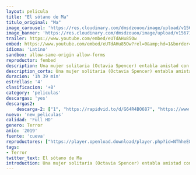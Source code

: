 ```yaml
---
layout: pelicula
title: "El sótano de Ma"
titulo_original: "Ma"
image_carousel: 'https://res.cloudinary.com/dmsdzouoo/image/upload/v1567139171/Ma-poster-min_vwumi6.jpg'
image_banner: 'https://res.cloudinary.com/dmsdzouoo/image/upload/v1567139183/1559206712_344193_1559209621_noticia_normal-min_lqzdus.jpg'
trailer: https://www.youtube.com/embed/eUTdAHu85Ow
embed: https://www.youtube.com/embed/eUTdAHu85Ow?rel=0&amp;hd=1&border=0&wmode=opaque&enablejsapi=1&modestbranding=1&controls=1&showinfo=1
idioma: 'Latino'
sandbox: allow-same-origin allow-forms
reproductor: fembed
description: Una mujer solitaria (Octavia Spencer) entabla amistad con un grupo de adolescentes y decide invitarles a una fiesta en su casa. Justo cuando el grupo de jóvenes piensa que su suerte no puede ir a mejor, una serie de extraños acontecimientos comienzan a suceder, poniendo en tela de juicio las intenciones de su nueva y misteriosa amiga.
description_corta: Una mujer solitaria (Octavia Spencer) entabla amistad con un grupo de adolescentes y decide invitarles a una fiesta en su casa. Justo cuando el grupo de jóvenes piensa que su suerte no puede ir a mejor, una serie de extraños acontecimientos comienzan a suceder, poniendo en tela de juicio las intenciones de su nueva y misteriosa amiga.
duracion: '1h 39 min'
estrellas: '4'
clasificacion: '+8'
category: 'peliculas'
descargas: 'yes'
descargas2:
    descarga-2: ["1", "https://rapidvid.to/d/G64R4BO687", "https://www.google.com/s2/favicons?domain=www.rapidvideo.com","RapidVideo","https://res.cloudinary.com/imbriitneysam/image/upload/v1541473684/mexico.png", "Latino", "Full HD"]
nuevo: 'new_peliculas'
calidad: 'Full HD'
genero: Terror
anio: '2019'
fuente: 'cueva'
reproductores: ["https://player.openload.download/player.php?id=NThheE8vVlFPWUVQaGo2Y0JxclF0bEs2RHdBOUErUWZiVmx4UzdVY0tOQVNvdnBpaUhqOGlDL0toS0RFczFnRnd3bjZGOVBFN29SWEdFKzhkOGZwVWc9PQ","https://tutumeme.net/embed/player.php?u=bXQ3ajJOaW1wcFRGcEs2VW5XRGExTlRPMytmUnc3bHVwcWhoenVIUjI5SHF5TlNwc0taaG1jN2gwZHZSNTlIRHVhV2tZWitkNUtDVDNOL1ZvYW1rYjJoam93PT0","https://api.cuevana3.io/olpremium/gd.php?file=ek5lbm9xYWNrS0xNejZabVlkSFIyTkxQb3BPWDB0UFkwY3lvbjJIRjBPQ1QwNStUck1mVG9kVExvM0djeHA3VnFybXRscUdvMWRXNHRZbU1lYXVUeDg2cGpKVmp4cXpBejYxcGxubXNwY2lWeDZTSGU4cVR4NWZMcTRDSTF0akhsNm1pZ0tHNDBNZmV1YUdVaU1iWnlxclRhWmQzcUxYRTBzZC9pSW1rcjlhcHVhR1hucHVxeGF5MWVJU2h0Sy9GbDhwa2wzdTRvOENXbUgrTWU5R1d4dENvYklLRWlNbmYxOG1ZYjZ6SDFBPT0","https://api.cuevana3.io/stream/index.php?file=ek5lbm9xYWNrS0xYMTZLa2xNbkdvY3ZTb3BtZng4TGp6ZFpobGFMUGtPYlV4S2VibE02TzVjWEdtS1JnbEpTb201VmxZSlRTMGViVTBxZGdsdEhPb3RqWGFtdG9tcGltbXNKL2M0ZkJxYmVTMEtObQ","https://api.cuevana3.io/rr/gd.php?h=ek5lbm9xYWNrS0xJMVp5b21KREk0dFBLbjVkaHhkRGdrOG1jbnBpUnhhS1Z1b3lGZGJEU3Y5ZllpWmlhcUxEZ3lzSnBpR2F2MXUzZXpvaDdhcnJack1hU3FadVkyUT09"]
tags:
- Terror
twitter_text: El sótano de Ma
introduction: Una mujer solitaria (Octavia Spencer) entabla amistad con un grupo de adolescentes y decide invitarles a una fiesta en su casa. Justo cuando el grupo de jóvenes piensa que su suerte no puede ir a mejor, una serie de extraños acontecimientos comienzan a suceder, poniendo en tela de juicio las intenciones de su nueva y misteriosa amiga.
---
```



 







